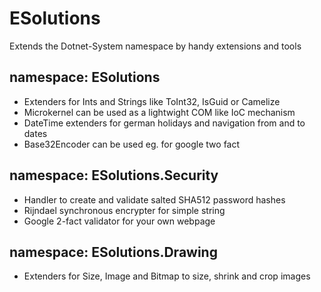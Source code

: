 # ESolutions
Extends the Dotnet-System namespace by handy extensions and tools

## namespace: ESolutions
* Extenders for Ints and Strings like ToInt32, IsGuid or Camelize
* Microkernel can be used as a lightwight COM like IoC mechanism
* DateTime extenders for german holidays and navigation from and to dates
* Base32Encoder can be used eg. for google two fact

## namespace: ESolutions.Security
* Handler to create and validate salted SHA512 password hashes
* Rijndael synchronous encrypter for simple string
* Google 2-fact validator for your own webpage

## namespace: ESolutions.Drawing
* Extenders for Size, Image and Bitmap to size, shrink and crop images

